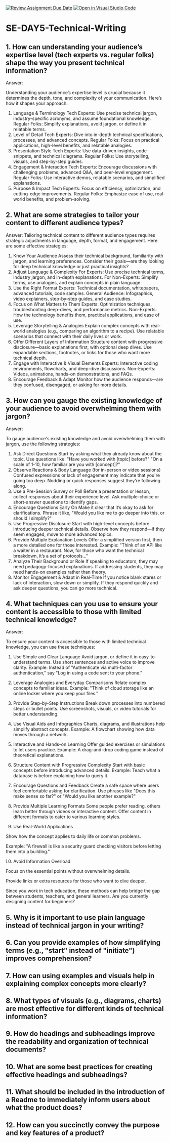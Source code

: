 [![Review Assignment Due Date](https://classroom.github.com/assets/deadline-readme-button-22041afd0340ce965d47ae6ef1cefeee28c7c493a6346c4f15d667ab976d596c.svg)](https://classroom.github.com/a/zsAR-pyY)
[![Open in Visual Studio Code](https://classroom.github.com/assets/open-in-vscode-2e0aaae1b6195c2367325f4f02e2d04e9abb55f0b24a779b69b11b9e10269abc.svg)](https://classroom.github.com/online_ide?assignment_repo_id=18925655&assignment_repo_type=AssignmentRepo)
# SE-DAY5-Technical-Writing
## 1. How can understanding your audience’s expertise level (tech experts vs. regular folks) shape the way you present technical information?

Answer:

Understanding your audience’s expertise level is crucial because it determines the depth, tone, and complexity of your communication. Here’s how it shapes your approach:
1. Language & Terminology
Tech Experts: Use precise technical jargon, industry-specific acronyms, and assume foundational knowledge.
Regular Folks: Simplify explanations, avoid jargon, or define it in relatable terms.
2. Level of Detail
Tech Experts: Dive into in-depth technical specifications, processes, and advanced concepts.
Regular Folks: Focus on practical applications, high-level benefits, and relatable analogies.
3. Presentation Style
Tech Experts: Use data-driven insights, code snippets, and technical diagrams.
Regular Folks: Use storytelling, visuals, and step-by-step guides.
4. Engagement & Interaction
Tech Experts: Encourage discussions with challenging problems, advanced Q&A, and peer-level engagement.
Regular Folks: Use interactive demos, relatable scenarios, and simplified explanations.
5. Purpose & Impact
Tech Experts: Focus on efficiency, optimization, and cutting-edge improvements.
Regular Folks: Emphasize ease of use, real-world benefits, and problem-solving.

## 2. What are some strategies to tailor your content to different audience types?

Answer:
Tailoring technical content to different audience types requires strategic adjustments in language, depth, format, and engagement. Here are some effective strategies:
1. Know Your Audience
Assess their technical background, familiarity with jargon, and learning preferences.
Consider their goals—are they looking for deep technical knowledge or just practical insights?
2. Adjust Language & Complexity
For Experts: Use precise technical terms, industry jargon, and in-depth explanations.
For Non-Experts: Simplify terms, use analogies, and explain concepts in plain language.
3. Use the Right Format
Experts: Technical documentation, whitepapers, advanced tutorials, code samples.
General Audience: Infographics, video explainers, step-by-step guides, and case studies.
4. Focus on What Matters to Them
Experts: Optimization techniques, troubleshooting deep-dives, and performance metrics.
Non-Experts: How the technology benefits them, practical applications, and ease of use.
5. Leverage Storytelling & Analogies
Explain complex concepts with real-world analogies (e.g., comparing an algorithm to a recipe).
Use relatable scenarios that connect with their daily lives or work.
6. Offer Different Layers of Information
Structure content with progressive disclosure—basic explanations first, with optional deep dives.
Use expandable sections, footnotes, or links for those who want more technical depth.
7. Engage with Interactive & Visual Elements
Experts: Interactive coding environments, flowcharts, and deep-dive discussions.
Non-Experts: Videos, animations, hands-on demonstrations, and FAQs.
8. Encourage Feedback & Adapt
Monitor how the audience responds—are they confused, disengaged, or asking for more details.

## 3. How can you gauge the existing knowledge of your audience to avoid overwhelming them with jargon?

Answer:

To gauge audience's existing knowledge and avoid overwhelming them with jargon, use the following strategies:
1. Ask Direct Questions
Start by asking what they already know about the topic.
Use questions like:
"Have you worked with [topic] before?"
"On a scale of 1-10, how familiar are you with [concept]?"
2. Observe Reactions & Body Language (for in-person or video sessions)
Confused expressions or lack of engagement may indicate that you're going too deep.
Nodding or quick responses suggest they're following along.
3. Use a Pre-Session Survey or Poll
Before a presentation or lesson, collect responses about their experience level.
Ask multiple-choice or short-answer questions to identify gaps.
4. Encourage Questions Early On
Make it clear that it’s okay to ask for clarifications.
Phrase it like, "Would you like me to go deeper into this, or should I simplify?"
5. Use Progressive Disclosure
Start with high-level concepts before introducing deeper technical details.
Observe how they respond—if they seem engaged, move to more advanced topics.
6. Provide Multiple Explanation Levels
Offer a simplified version first, then a more detailed one for those interested.
Example: "Think of an API like a waiter in a restaurant. Now, for those who want the technical breakdown, it’s a set of protocols..."
7. Analyze Their Background or Role
If speaking to educators, they may need pedagogy-focused explanations.
If addressing students, they may need hands-on examples rather than theory.
8. Monitor Engagement & Adapt in Real-Time
If you notice blank stares or lack of interaction, slow down or simplify.
If they respond quickly and ask deeper questions, you can go more technical.

## 4. What techniques can you use to ensure your content is accessible to those with limited technical knowledge?

Answer:

To ensure your content is accessible to those with limited technical knowledge, you can use these techniques:
1. Use Simple and Clear Language
Avoid jargon, or define it in easy-to-understand terms.
Use short sentences and active voice to improve clarity.
Example: Instead of "Authenticate via multi-factor authentication," say "Log in using a code sent to your phone."
2. Leverage Analogies and Everyday Comparisons
Relate complex concepts to familiar ideas.
Example: "Think of cloud storage like an online locker where you keep your files."
3. Provide Step-by-Step Instructions
Break down processes into numbered steps or bullet points.
Use screenshots, visuals, or video tutorials for better understanding.
4. Use Visual Aids and Infographics
Charts, diagrams, and illustrations help simplify abstract concepts.
Example: A flowchart showing how data moves through a network.
5. Interactive and Hands-on Learning
Offer guided exercises or simulations to let users practice.
Example: A drag-and-drop coding game instead of theoretical explanations.
6. Structure Content with Progressive Complexity
Start with basic concepts before introducing advanced details.
Example: Teach what a database is before explaining how to query it.
7. Encourage Questions and Feedback
Create a safe space where users feel comfortable asking for clarification.
Use phrases like "Does this make sense so far?" or "Would you like another example?"
8. Provide Multiple Learning Formats
Some people prefer reading, others learn better through videos or interactive content.
Offer content in different formats to cater to various learning styles.


9. Use Real-World Applications

Show how the concept applies to daily life or common problems.

Example: "A firewall is like a security guard checking visitors before letting them into a building."


10. Avoid Information Overload

Focus on the essential points without overwhelming details.

Provide links or extra resources for those who want to dive deeper.


Since you work in tech education, these methods can help bridge the gap between students, teachers, and general learners. Are you currently designing content for beginners?


## 5. Why is it important to use plain language instead of technical jargon in your writing?
## 6. Can you provide examples of how simplifying terms (e.g., "start" instead of "initiate") improves comprehension?
## 7. How can using examples and visuals help in explaining complex concepts more clearly?
## 8. What types of visuals (e.g., diagrams, charts) are most effective for different kinds of technical information?
## 9. How do headings and subheadings improve the readability and organization of technical documents?
## 10. What are some best practices for creating effective headings and subheadings?
## 11. What should be included in the introduction of a Readme to immediately inform users about what the product does?
## 12. How can you succinctly convey the purpose and key features of a product?
